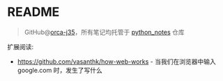 # README
> GitHub@[orca-j35](https://github.com/orca-j35)，所有笔记均托管于 [python_notes](https://github.com/orca-j35/python_notes) 仓库

扩展阅读:

- https://github.com/vasanthk/how-web-works - 当我们在浏览器中输入 google.com 时，发生了写什么